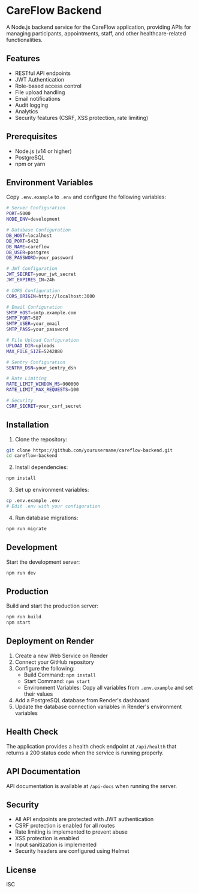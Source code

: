 # CareFlow Backend

A Node.js backend service for the CareFlow application, providing APIs for managing participants, appointments, staff, and other healthcare-related functionalities.

## Features

- RESTful API endpoints
- JWT Authentication
- Role-based access control
- File upload handling
- Email notifications
- Audit logging
- Analytics
- Security features (CSRF, XSS protection, rate limiting)

## Prerequisites

- Node.js (v14 or higher)
- PostgreSQL
- npm or yarn

## Environment Variables

Copy `.env.example` to `.env` and configure the following variables:

```bash
# Server Configuration
PORT=5000
NODE_ENV=development

# Database Configuration
DB_HOST=localhost
DB_PORT=5432
DB_NAME=careflow
DB_USER=postgres
DB_PASSWORD=your_password

# JWT Configuration
JWT_SECRET=your_jwt_secret
JWT_EXPIRES_IN=24h

# CORS Configuration
CORS_ORIGIN=http://localhost:3000

# Email Configuration
SMTP_HOST=smtp.example.com
SMTP_PORT=587
SMTP_USER=your_email
SMTP_PASS=your_password

# File Upload Configuration
UPLOAD_DIR=uploads
MAX_FILE_SIZE=5242880

# Sentry Configuration
SENTRY_DSN=your_sentry_dsn

# Rate Limiting
RATE_LIMIT_WINDOW_MS=900000
RATE_LIMIT_MAX_REQUESTS=100

# Security
CSRF_SECRET=your_csrf_secret
```

## Installation

1. Clone the repository:
```bash
git clone https://github.com/yourusername/careflow-backend.git
cd careflow-backend
```

2. Install dependencies:
```bash
npm install
```

3. Set up environment variables:
```bash
cp .env.example .env
# Edit .env with your configuration
```

4. Run database migrations:
```bash
npm run migrate
```

## Development

Start the development server:
```bash
npm run dev
```

## Production

Build and start the production server:
```bash
npm run build
npm start
```

## Deployment on Render

1. Create a new Web Service on Render
2. Connect your GitHub repository
3. Configure the following:
   - Build Command: `npm install`
   - Start Command: `npm start`
   - Environment Variables: Copy all variables from `.env.example` and set their values
4. Add a PostgreSQL database from Render's dashboard
5. Update the database connection variables in Render's environment variables

## Health Check

The application provides a health check endpoint at `/api/health` that returns a 200 status code when the service is running properly.

## API Documentation

API documentation is available at `/api-docs` when running the server.

## Security

- All API endpoints are protected with JWT authentication
- CSRF protection is enabled for all routes
- Rate limiting is implemented to prevent abuse
- XSS protection is enabled
- Input sanitization is implemented
- Security headers are configured using Helmet

## License

ISC 